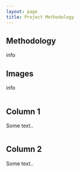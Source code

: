 ```yaml
---
layout: page
title: Project Methodology
---
```

<section>
	<div class="posts">
		<article>
      <h2>Methodology</h2>
   <p> info </p>
  </article>
  <article>
      <h2>Images</h2>
   <p> info </p>
  </article>
  
<div class="row">
  <div class="column"></div>
	<h2>Column 1</h2>
  	<p>Some text..</p>
  <div class="column"></div>
	 <h2>Column 2</h2>
	<p>Some text..</p>
		</div>
